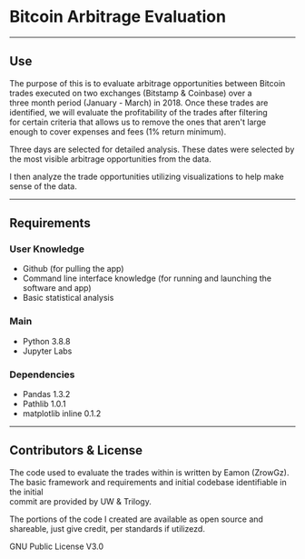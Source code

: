 # Bitcoin Arbitrage Evaluation 

---

## Use 

The purpose of this is to evaluate arbitrage opportunities between Bitcoin trades executed on two exchanges (Bitstamp & Coinbase) over a  
three month period (January - March) in 2018. Once these trades are identified, we will evaluate the profitability of the trades after filtering  
for certain criteria that allows us to remove the ones that aren't large enough to cover expenses and fees (1% return minimum).

Three days are selected for detailed analysis. These dates were selected by the most visible arbitrage opportunities from the data.

I then analyze the trade opportunities utilizing visualizations to help make sense of the data.

---

## Requirements

### User Knowledge
- Github (for pulling the app)
- Command line interface knowledge (for running and launching the software and app)
- Basic statistical analysis

### Main
- Python 3.8.8
- Jupyter Labs 

### Dependencies
- Pandas 1.3.2
- Pathlib 1.0.1
- matplotlib inline 0.1.2

---

## Contributors & License

The code used to evaluate the trades within is written by Eamon (ZrowGz). The basic framework and requirements and initial codebase identifiable in the initial  
commit are provided by UW & Trilogy. 

The portions of the code I created are available as open source and shareable, just give credit, per standards if utilizezd.

GNU Public License V3.0

